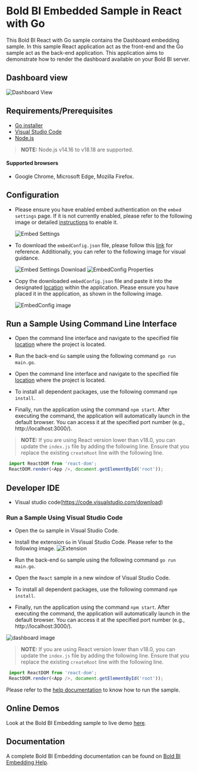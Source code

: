 # Bold BI Embedded Sample in React with Go

This Bold BI React with Go sample contains the Dashboard embedding sample. In this sample React application act as the front-end and the Go sample act as the back-end application. This application aims to demonstrate how to render the dashboard available on your Bold BI server.

## Dashboard view

![Dashboard View](https://github.com/boldbi/aspnet-core-sample/assets/91586758/1407fd9b-abaa-47f5-b02a-fbadd8bc2388)

 ## Requirements/Prerequisites

 * [Go installer](https://go.dev/dl/)
 * [Visual Studio Code](https://code.visualstudio.com/download)
 * [Node.js](https://nodejs.org/en/)
 
 > **NOTE:** Node.js v14.16 to v18.18 are supported.

 #### Supported browsers
  
  * Google Chrome, Microsoft Edge, Mozilla Firefox.

 ## Configuration

  * Please ensure you have enabled embed authentication on the `embed settings` page. If it is not currently enabled, please refer to the following image or detailed [instructions](https://help.boldbi.com/site-administration/embed-settings/#get-embed-secret-code) to enable it.

    ![Embed Settings](https://github.com/boldbi/aspnet-core-sample/assets/91586758/b3a81978-9eb4-42b2-92bb-d1e2735ab007)

  * To download the `embedConfig.json` file, please follow this [link](https://help.boldbi.com/site-administration/embed-settings/#get-embed-configuration-file) for reference. Additionally, you can refer to the following image for visual guidance.

     ![Embed Settings Download](https://github.com/boldbi/aspnet-core-sample/assets/91586758/d27d4cfc-6a3e-4c34-975e-f5f22dea6172)
     ![EmbedConfig Properties](https://github.com/boldbi/aspnet-core-sample/assets/91586758/d6ce925a-0d4c-45d2-817e-24d6d59e0d63)

  * Copy the downloaded `embedConfig.json` file and paste it into the designated [location](https://github.com/boldbi/react-with-go-sample/tree/master/Go) within the application. Please ensure you have placed it in the application, as shown in the following image.
    
    ![EmbedConfig image](https://github.com/boldbi/aspnet-core-sample/assets/91586758/4d1489c0-ea7a-40ab-b067-e116ad9bee5a)

 ## Run a Sample Using Command Line Interface 
    
  * Open the command line interface and navigate to the specified file [location](https://github.com/boldbi/react-with-go-sample/tree/master/Go) where the project is located.

  * Run the back-end `Go` sample using the following command `go run main.go`.

  * Open the command line interface and navigate to the specified file [location](https://github.com/boldbi/react-with-go-sample/tree/master/React) where the project is located.
   
  * To install all dependent packages, use the following command `npm install`.
    
  * Finally, run the application using the command `npm start`. After executing the command, the application will automatically launch in the default browser. You can access it at the specified port number (e.g., http://localhost:3000/).

> **NOTE:** If you are using React version lower than v18.0, you can update the `index.js` file by adding the following line. Ensure that you replace the existing `createRoot` line with the following line.</br>

  ```js
   import ReactDOM from 'react-dom';
   ReactDOM.render(<App />, document.getElementById('root'));
  ```

 ## Developer IDE

  * Visual studio code(https://code.visualstudio.com/download)

  ### Run a Sample Using Visual Studio Code
 
  * Open the `Go` sample in Visual Studio Code.

  * Install the extension `Go` in Visual Studio Code. Please refer to the following image.
    ![Extension](https://github.com/boldbi/aspnet-core-sample/assets/91586758/8cc5ca2f-f59f-4bd1-bb5c-3dc00ac1b2a8)

  * Run the back-end `Go` sample using the following command `go run main.go`.

  * Open the `React` sample in a new window of Visual Studio Code.
   
  * To install all dependent packages, use the following command `npm install`.

  * Finally, run the application using the command `npm start`. After executing the command, the application will automatically launch in the default browser. You can access it at the specified port number (e.g., http://localhost:3000/).

![dashboard image](https://github.com/boldbi/aspnet-core-sample/assets/91586758/1407fd9b-abaa-47f5-b02a-fbadd8bc2388)

> **NOTE:** If you are using React version lower than v18.0, you can update the `index.js` file by adding the following line. Ensure that you replace the existing `createRoot` line with the following line.</br>

  ```js
   import ReactDOM from 'react-dom';
   ReactDOM.render(<App />, document.getElementById('root'));
  ```

Please refer to the [help documentation](https://help.boldbi.com/embedding-options/embedding-sdk/samples/react-with-go/#how-to-run-the-sample) to know how to run the sample.

## Online Demos

Look at the Bold BI Embedding sample to live demo [here](https://samples.boldbi.com/embed).

## Documentation

 A complete Bold BI Embedding documentation can be found on [Bold BI Embedding Help](https://help.boldbi.com/embedded-bi/javascript-based/).



